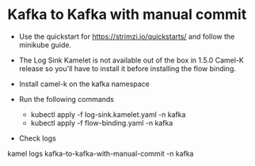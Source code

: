 # Kafka to Kafka with manual commit

- Use the quickstart for https://strimzi.io/quickstarts/ and follow the minikube guide.

- The Log Sink Kamelet is not available out of the box in 1.5.0 Camel-K release so you'll have to install it before installing the flow binding.

- Install camel-k on the kafka namespace

- Run the following commands

  - kubectl apply -f log-sink.kamelet.yaml -n kafka
  - kubectl apply -f flow-binding.yaml -n kafka

- Check logs

kamel logs kafka-to-kafka-with-manual-commit -n kafka
